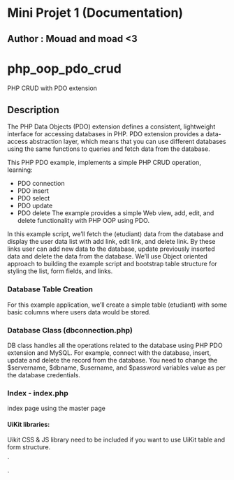 # Mini Projet 1 (Documentation)

## Author : Mouad and moad <3

# php_oop_pdo_crud
PHP CRUD with PDO extension 
## Description
The PHP Data Objects (PDO) extension defines a consistent, lightweight interface for accessing databases in PHP. PDO extension provides a data-access abstraction layer, which means that you can use different databases using the same functions to queries and fetch data from the database.

This PHP PDO example, implements a simple PHP CRUD operation, learning:
* PDO connection
* PDO insert 
* PDO select 
* PDO update 
* PDO delete 
The example provides a simple Web view,
 add, edit, and delete functionality with
  PHP OOP using PDO.

In this example script, we’ll 
fetch the (etudiant) data from the 
database and display the user data 
list with add link, edit link, and delete
 link. By these links user can add new data 
 to the database, update previously inserted 
 data and delete the data from the database. 
 We’ll use Object oriented approach to building 
 the example script and bootstrap table structure 
 for styling the list, form fields, and links.

### Database Table Creation
For this example application, we’ll create a simple table (etudiant) with some basic columns where users data would be stored.

### Database Class (dbconnection.php)
DB class handles all the operations related to the database using PHP PDO extension and MySQL. For example, connect with the database, insert, update and delete the record from the database. You need to change the $servername, $dbname, $username, and $password variables value as per the database credentials.

### Index - index.php
index page using the master page

#### UiKit libraries:
Uikit CSS & JS library need to be included if you want to use UiKit table and form structure.

`<link href="public/css/uikit.css" rel="stylesheet">
<script src="public/js/uikit.js"></script>`
 
